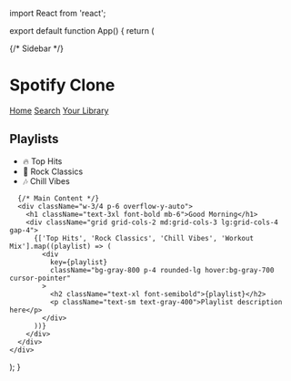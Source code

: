 import React from 'react';

export default function App() {
  return (
    <div className="h-screen w-full flex bg-black text-white">
      {/* Sidebar */}
      <div className="w-1/4 bg-gray-900 p-5 space-y-4">
        <h1 className="text-2xl font-bold">Spotify Clone</h1>
        <nav className="space-y-2">
          <a href="#" className="block py-2 px-4 rounded-lg bg-gray-800">Home</a>
          <a href="#" className="block py-2 px-4 rounded-lg hover:bg-gray-800">Search</a>
          <a href="#" className="block py-2 px-4 rounded-lg hover:bg-gray-800">Your Library</a>
        </nav>
        <div className="pt-4">
          <h2 className="text-lg font-semibold">Playlists</h2>
          <ul className="space-y-1">
            <li className="py-1">🔥 Top Hits</li>
            <li className="py-1">🎸 Rock Classics</li>
            <li className="py-1">🎶 Chill Vibes</li>
          </ul>
        </div>
      </div>

      {/* Main Content */}
      <div className="w-3/4 p-6 overflow-y-auto">
        <h1 className="text-3xl font-bold mb-6">Good Morning</h1>
        <div className="grid grid-cols-2 md:grid-cols-3 lg:grid-cols-4 gap-4">
          {['Top Hits', 'Rock Classics', 'Chill Vibes', 'Workout Mix'].map((playlist) => (
            <div
              key={playlist}
              className="bg-gray-800 p-4 rounded-lg hover:bg-gray-700 cursor-pointer"
            >
              <h2 className="text-xl font-semibold">{playlist}</h2>
              <p className="text-sm text-gray-400">Playlist description here</p>
            </div>
          ))}
        </div>
      </div>
    </div>
  );
}
